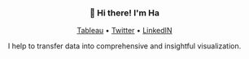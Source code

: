 <h3 align="center">👋 Hi there! I'm Ha</h3>
<p align="center">
  <a href="https://public.tableau.com/app/profile/ha.pl">Tableau</a> •
  <a href="https://twitter.com/HaPhamLy">Twitter</a> •
  <a href="https://www.linkedin.com/in/halnpham/">LinkedIN</a>
</p>
<p align="center">
I help to transfer data into comprehensive and insightful visualization.  
</p>

<!--


Here are some ideas to get you started:

- 🔭 I’m currently working on ...
- 🌱 I’m currently learning ...
- 👯 I’m looking to collaborate on ...
- 🤔 I’m looking for help with ...
- 💬 Ask me about ...
- 📫 How to reach me: ...
- 😄 Pronouns: ...
- ⚡ Fun fact: ...
-->




